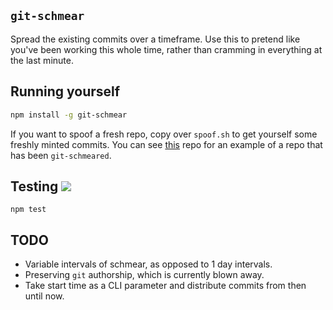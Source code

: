 ##  `git-schmear`

Spread the existing commits over a timeframe. Use this to pretend like you've
been working this whole time, rather than cramming in everything at the last
minute.

## Running yourself

```sh
npm install -g git-schmear
```

If you want to spoof a fresh repo, copy over `spoof.sh` to get yourself some
freshly minted commits. You can see [this][schmeared]
repo for an example of a repo that has been `git-schmeared`.

## Testing ![](https://travis-ci.com/SivanMehta/git-schmear.svg?branch=master)

```
npm test
```

## TODO

- Variable intervals of schmear, as opposed to 1 day intervals.
- Preserving `git` authorship, which is currently blown away.
- Take start time as a CLI parameter and distribute commits from then until now.

[schmeared]: https://github.com/SivanMehta/git-schmeared
